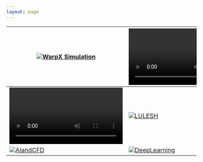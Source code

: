 ```yaml
---
layout: page
---
```


<table tabindex="0">
	<thead>
		<tr>
			<th><a href="/usecase/warpx.html"><img src="/assets/images/usecase/gallery/warpX2.gif" alt="WarpX Simulation"></a></th>
			<th><a href="/usecase/mpaso.html">
				<video control loop autoplay>
					<source src="/assets/images/usecase/gallery/arctic-viewer-MPAS.mp4" alt="MPAS-O Simulation">
				</video>
			</a></th>
			<th><a href="/usecase/rotor.html">
				<video control loop autoplay>
					<source src="/assets/images/usecase/gallery/rotatingwithplane.mp4?t=1744991518881" alt="Rotor Simulation">
				</video>
			</a></th>
		</tr>
	</thead>
	<tbody>
		<tr>
			<td><a href="/usecase/cyclonic.html">
				<video control loop autoplay>
					<source src="/assets/images/usecase/gallery/cyclone1.mp4" alt="Cyclone Simulation">
				</video>
			</a></td>
			<td><a href="/usecase/lulesh.html"><img src="/assets/images/usecase/gallery/lulesh.png" alt="LULESH"></a></td>
			<td><a href="/usecase/turbulence.html"><img src="/assets/images/usecase/gallery/supersonic.png" alt="TURBULENCE"></a></td>
		</tr>
		<tr>
			<td><a href="/usecase/ai_and_cfd.html"><img src="/assets/images/usecase/gallery/unlocking-ai-potential-in-computational-science-2.jpg" alt="AIandCFD"></a></td>
			<td><a href="/usecase/deep_learning.html"><img src="/assets/images/usecase/gallery/aiflow.png" alt="DeepLearning"></a></td>
			<td></td>
		</tr>
	</tbody>
</table>
